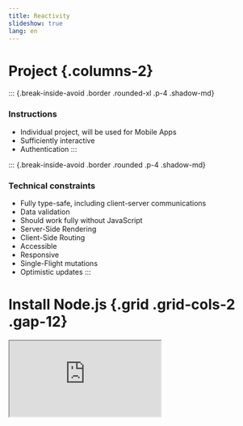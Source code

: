 ```yaml
---
title: Reactivity
slideshow: true
lang: en
---
```


# Project {.columns-2}

::: {.break-inside-avoid .border .rounded-xl .p-4 .shadow-md}
### Instructions

- Individual project, will be used for Mobile Apps
- Sufficiently interactive
- Authentication
:::

::: {.break-inside-avoid .border .rounded .p-4 .shadow-md}
### Technical constraints

- Fully type-safe, including client-server communications
- Data validation
- Should work fully without JavaScript
- Server-Side Rendering
- Client-Side Routing
- Accessible
- Responsive
- Single-Flight mutations
- Optimistic updates
:::

# Install Node.js {.grid .grid-cols-2 .gap-12}

<Iframe src="https://nodejs.org/en" class="w-full h-full border rounded-xl shadow-xl" />

::: col
### Instructions

- Go to <https://nodejs.org/>
- Download Node.js (LTS version)

:::: info
Node.js is a JavaScript interpreter.
It allows your computer to understand and run JavaScript (outside of the browser).
::::
:::

# Solid JS {.grid .grid-cols-2 .gap-12}

::::: col
To install

``` bash
cd Documents/ECAM/4MIN/web-architecture
npx degit solidjs/templates/ts-tailwindcss my-first-solid-project
```

Then, open `my-first-solid-project` with Visual Code.

- [Tutorial](https://www.solidjs.com/tutorial/introduction_basics)
- [SolidJS in 100 seconds](https://www.youtube.com/watch?v=hw3Bx5vxKl0)

::: info
If you'd like to try React: `npm create vite@latest`
:::

::: warning
Neither the SolidJS nor the React project that we are creating now
are enough for the final project's requirements.
:::
:::::

::::: col
::: question
Why SolidJS?
:::

- Modern
- Syntaxically similar to React
- Easier to explain how it works (no virtual DOM, automatic dependency tracking)
- Primitive based, allows for incremental approach

::: question
What if I want to use something else?
:::

- [React + Next](https://nextjs.org)
- [React + TanStack Start](https://tanstack.com/start/latest) (beta)
- [Svelte + SvelteKit](https://svelte.dev)
- [Qwik + Qwikcity](https://qwik.dev/docs/qwikcity/)
- [Angular + Analog](https://analogjs.org/)
:::::

# TypeScript {.w-2--3}

<Iframe src="https://www.typescriptlang.org/docs/handbook/typescript-in-5-minutes.html" class="w-full h-full border rounded-xl shadow" />

# Signals {.columns-2}

::::: break-inside-avoid
::: {.definition title="Signal"}
A **signal** is a piece of reactive data,
which when changed,
triggers updates to any parts of your application that depends on it.
:::

::: {.border .rounded-xl .shadow .mx-8 .px-8}
A useful analogy is that of an Excel document.
Changing a cell retriggers calculations,
like below

```javascript {.run framework="solid" hideEditor=true}
import { createSignal } from 'solid-js'

function App() {
  const [cell1, setCell1] = createSignal(13)
  const [cell2, setCell2] = createSignal(17)
  const average = () => (parseInt(cell1()) + parseInt(cell2())) * 5 / 2
  return (
    <table>
      <thead>
        <tr>
          <th>Web (20)</th>
          <th>Mobile</th>
          <th>Average</th>
        </tr>
      </thead>
      <tbody>
        <tr>
          <td>
            <input type="number" value={cell1()} onInput={e => setCell1(e.target.value)} />
          </td>
          <td>
            <input type="number" value={cell2()} onInput={e => setCell2(e.target.value)} />
          </td>
          <td>{average()} %</td>
        </tr>
      </tbody>
    </table>
  )
}
```

The two input fields use a **signal** under the hood,
while the average is a **derived value** from those signals.
When a signal changes,
so does its derived values.
:::
:::::

::::: break-inside-avoid
In SolidJS, signals are created via **createSignal**,
which returns an array of two elements:
a getter and a setter.

$$
\mathtt{const}\, [
\underbrace{\mathtt{value}}_{\text{getter}},\
\underbrace{\mathtt{setValue}}_{\text{setter}}
] = \mathtt{createSignal}
\underbrace{\mathtt{<number>}}_{\text{type hint}}
(\underbrace{\mathtt{'hello'}}_{\text{initial value}})
$$

The type annotation is often not necessary
and can be inferred by TypeScript.

::: example
```javascript {.run}
import { createSignal } from 'solid-js'

const [count, setCount] = createSignal(0)
for (let i = 1; i <= 5; i++) {
  setCount(i)
  console.log('Count is now', count())
}
```
:::
:::::

# Derived state {.columns-2}

::::: break-inside-avoid
::: definition
A **derived value** is a value which is purely calculated from at least one signals.
When a dependent signal change,
the derived value should be recalculated.
:::

As SolidJS signals are functions,
a **derived value** in SolidJS is simply a function
which returns a value directly calculated from a signal.
:::::

::::: break-inside-avoid
```javascript {.run}
import { createSignal } from 'solid-js'

// Signal
const [count, setCount] = createSignal(0)

// Derived
function doubleCount() {
  return count() * 2
}

// Derived (arrow syntax)
const tripleCount = () => count() * 3

// Check they are kept in sync
console.log(count(), doubleCount(), tripleCount())
setCount(5)
console.log(count(), doubleCount(), tripleCount())
```
:::::

# Effects {.grid .grid-cols-2}

::: col
::::: definition
An **effect** is a function that runs whenever its dependent signals change.
:::::

::::: {.grid .grid-cols-2}
:::: col
Effects are used

- To fetch data
- To update the DOM
- To trigger animations
- ...
::::

```javascript {.run framework="solid" hideEditor=true}
import { createSignal, createResource, Show } from 'solid-js'

async function loadPokemonImage(name) {
  const url = 'https://pokeapi.co/api/v2/pokemon/'
  try {
    const res = await fetch(url + name)
    const data = await res.json()
    return data.sprites.other['official-artwork']['front_default']
  } catch {
    return ''
  }
}

function App() {
  const [name, setName] = createSignal('pikachu')
  const [src] = createResource(name, loadPokemonImage)
  return (
    <>
      <p><input value={name()} onInput={e => setName(e.target.value)} /></p>
      <Show when={src()} fallback="Loading..."><img src={src()} width={200} /></Show>
    </>
  )
}
```
:::::

In the Pokemon example,
effects are used

- to synchronise the input value with state value
- to fetch the image and update the DOM every time the Pokemon name changes
:::

::: col
### In SolidJS

`createEffect(fn)` executes `fn` and re-executes it every time
one of the inner signals changes.

```typescript {.run}
import { createEffect, createSignal } from 'solid-js'

const [count, setCount] = createSignal(0)

createEffect(() => {
  // Since this effect contains count(),
  // It will be re-executed every time setCount is called
  console.log('Count is now', count())
})

for (let i = 1; i <= 5; i++) {
  setCount(i)
}
```
:::

# JSX

JSX is a syntax extension to JavaScript
that allows DOM manipulation in a syntax resembling HTML.

- Signals and derived values are automatically updated (via effects)

::::: {.grid .grid-cols-2}
``` javascript
const title = <h1>hello {name()}</h1>
```

```javascript
const title = document.createElement('h1')
createEffect(() => title.textContent = 'hello ' + name())
```
:::::

- Unknown tags become function calls

::::: {.grid .grid-cols-2}
```javascript
<Sidebar prop={value} otherProp={otherValue} />
```

```javascript
Sidebar({ prop: value, otherProp: otherValue })
```
:::::

- Children are passed as attributes

::::: {.grid .grid-cols-2}
```javascript
<Parent parentProp={parentVal}>
  <Child prop={value} />
  <OtherChild />
</Parent>
```
```javascript
Parent({
  parentProp: parentVal,
  children: [Child({ prop: value }), OtherChild]
})
```
:::::

# JSX in practice: differences with HTML

- **Close all tags**:
  use a slash at the end of self-contained tags such as `<img />`.

- **One root element**:
  if you need multiple tags,
  you can wrap them into a *fragment* `<></>`:

::::: {.grid .grid-cols-2}
```javascript
<>
  <Child prop={value} />
  <OtherChild />
</>
```
```javascript
Fragment({
  children: [Child({ prop: value }), OtherChild]
})
```
:::::

- **Use curly braces** for JavaScript expressions
  and **camel case** for attributes,
  e.g. `<input value={name()} onInput={e => setName(e.target.value)} />`

# Components and props {.w-2--3}

::: {.definition title="Component"}
A **component** is a function which takes an object as parameter and which returns JSX.
The properties of the parameter are called **props**.
:::

```typescript {.run framework="solid"}
import { createSignal } from 'solid-js'

type Props = {
  initialValue: number
  increment: number
}

function Counter(props: Props) {
  const [count, setCount] = createSignal(props.initialValue)
  const increase = () => setCount(count() + props.increment)
  return (
    <button onClick={increase}>{count()}</button>
  )
}

const App = () => <Counter initialValue={7} increment={2} />
```

# Children: example

```typescript {.run framework="solid" .grid .grid-cols-2 .gap-12}
import type { JSX } from "solid-js"

type CVLineProps = {
  date: string
  school: string
  title: string
  children: JSXElement
}

const CVLine = (props: CVLineProps) => (
  <div>
    <h3>{props.title} ({props.school}, {props.date})</h3>
    {props.children}
  </div>
)

const App = () => (
  <CVLine date="2023-2025" school="ECAM" title="MEng in Industrial Engineering">
    <ul>
      <li>Grade: <em>cum laude</em></li>
      <li>Favourite class: Web Architecture</li>
    </ul>
  </CVLine>
)
```

# Conditional rendering

```typescript {framework="solid" .run .grid .grid-cols-2 .gap-12}
import { createSignal } from 'solid-js'

function App() {
  const [name, setName] = createSignal('')
  return (
    <>
      <p>What is your name?</p>
      <input value={name()} onInput={e => setName(e.target.value)} />
      <Show when={name()} fallback={<p>No name supplied</p>}>
        <p>Hi {name()}!</p>
      </Show>
    </>
  )
}
```

# Loops

```typescript {framework="solid" .run .grid .grid-cols-2 .gap-12}
import { createSignal, For } from 'solid-js'

function App() {
  const [task, setTask] = createSignal('')
  const [tasks, setTasks] = createSignal<string[]>([])
  function addTask() {
    setTasks([...tasks(), task()])
    setTask('')
  }
  return (
    <>
      <input value={task()} onInput={e => setTask(e.target.value)} />
      <button onClick={addTask}>Submit</button>
      <ul>
        <For each={tasks()}>
          {task => <li>{task}</li>}
        </For>
      </ul>
    </>
  )
}
```

# Documentation

### SolidJS

- [SolidJS tutorial](https://www.solidjs.com/tutorial/introduction_basics)
- [Documentation](https://docs.solidjs.com/)

### React

- [React tutorial](https://react.dev/learn/tutorial-tic-tac-toe)
- [React documentation](https://react.dev/reference/react)

# Styling

When you set up SolidJS,
you also installed **tailwindcss**.


```javascript {.run framework="solid" .grid .grid-cols-2 .gap-12 tailwind=true}
const App = () => (
  <p class="border rounded-xl p-4 shadow-lg hover:bg-slate-100">
    Hello!
  </p>
)
```

- [Official website](https://tailwindcss.com/)
- [Documentation](https://tailwindcss.com/docs/styling-with-utility-classes)
- [Intro to Tailwind in 100 seconds](https://www.youtube.com/watch?v=mr15Xzb1Ook)

# Exercises {.columns-2}

::: exercise
Implement a simple registration form with client-side validation

- Check the email is valid
- Check the password is complex enough
  and both passwords are the same.

Give instant feedback to the user.
:::

::: exercise
Implement a tic-tac-toe with the following requirements.

- At least two components: `Square`, `Board`
- Type safe
- If bored: History of all the moves
:::

::: exercise
Implement a Minesweeper clone.
:::

# React: comparison {.grid .grid-cols-2}

::: col
SolidJS's syntax is heavily inspired from that of React.

- `createSignal` becomes `useState`

- `createEffect` becomes `useEffect`

- Conditions are done via the `&&` and the ternary operator:

  ```javascript
  {age > 18 && <p>You are an adult</p>}
  ```

- Loops are done via `.map` instead of `<For />`

- Dependencies must be explicitly stated in React.
  Effects cannot be marked with `async` in React.

  ```javascript
  useEffect(() => {
    console.log('name is now', name)
  }, [name]) // Specify that it will rerun when name changes
  ```
:::

::: col
~~~ javascript {.run framework="react"}
import { useState } from 'react'

function App() {
  const [task, setTask] = useState('')
  const [tasks, setTasks] = useState([])
  const handleSubmit = (event) => {
    event.preventDefault()
    setTask('')
    setTasks([...tasks, task])
  }
  return (
    <form onSubmit={handleSubmit}>
      <label>
        New task:
        <input value={task} onInput={(e) => setTask(e.target.value)} />
      </label>
      <ul>
        {tasks.map(task => <li>{task}</li>)}
      </ul>
    </form>
  )
}
~~~
:::

# JavaScript frameworks {.w-1--2}

::: question
What are the benefits and drawbacks of using JavaScript frameworks
for designing User Interfaces?
:::

::: warning
This is an exam question.
:::

# Implementing SolidJS: Key Idea {.w-1--2}

```typescript
createEffect(function effect() {
  console.log(signal(), 'has changed')
})
```

```dot {.run hideEditor=true}
digraph {
  rankdir = "LR"
  setSignal -> effect
  effect -> signal
}
```

#. `signal()` bust be aware that it is inside `effect`,
   and keep a list of subscribed effects.

#. When calling `setSignal`,
   we need to rerun all the subscribed effects.

# Implementing `createEffect` {.grid .grid-cols-2}

```typescript
const running = []

function createEffect(effect) {
  function wrappedEffect() {
    running.push(wrappedEffect)
    fn()
    running.pop()
  }
  wrappedEffect()
}
```

::: col
- We keep a LIFO stack of running effects (i.e. `running`).
  To know which effect is currently running,
  we can check the element at the top of the stack,
  i.e. `running[running.length - 1]`.

- When creating an effect,
  we change it so that it pushes itself on and off the stack.
:::

# Implementing `createSignal` {.grid .grid-cols-2}

```typescript
function createSignal(value) {
  const subscribers = new Set()
  function getter() {
    if (running) {
      subscribers.add(running[running.length - 1])
    }
    return value
  }
  function setter(newValue) {
    value = newValue
    subscribers.map(effect => effect())
  }
  return [getter, setter]
}
```

::: col
- `createSignal` must return a getter and a setter,
  which will get or set `value`.

- The getter will check if it's running inside an effect.
  If so, it will add it to its subscribers.

  ```typescript
  createEffect(function effect() {
    console.log(signal(), 'has changed')
  })
  ```

  In the example above,
  when `signal()` is executed,
  it is aware of effect
  and adds it to its subscribers.

- When the setter is called,
  it runs all the subscribed effects.
:::

# Comparison with React {.w-1--2}

::: question
How does React work?
:::

- Components are **fully re-executed** at each state change.

- To avoid costly operations,
  React works with a **Virtual DOM**.
  A diffing algorithm is then used to update the actual DOM.

# Prop drilling {.w-1--2}

Data flows from parent to child via props.

```javascript
function App() {
  // Passing a prop named "name" from App to MyComponent
  return (
    <div>
      <MyComponent name="NGY" />
    </div>
  );
}
```

::: question
How to pass state from a component to grand-grand children?
:::

For example,
properties such as the *theme* or *language* are useful to the whole component tree.

# Context {.grid .grid-cols-2}

::::: col
### Providing context

```typescript
import { createContext } from 'solid-js';

const Context = createContext<{ lang: string }>({ lang: 'en' })

function App() {
  return (
    <Context.Provider value={{ lang: 'en' }}>
      <Child />
      <Child />
    </Context.Provider>
  )
}
```
:::::

::::: col
### Consuming context

```typescript
import { useContext } from 'solid-js'
import { Context } from './App.tsx'

function GrandChild() {
  const userPreferences = useContext(Context)
  return (
    <p>Language: {userPreferences().lang}</p>
  )
}
```

::: info
More info:

- SolidJS: [Context documentation](https://docs.solidjs.com/concepts/context)
- React: [createContext](https://react.dev/reference/react/createContext)

Note that the syntax is identical in React.
:::
:::::

# Basic data fetching {.grid .grid-cols-2}

::::: col
Fetching data could be done directly via `fetch`,
often inside an effect.

```typescript {.run framework="solid"}
import { createSignal, For } from 'solid-js'

type Pokemon = { name: string, url: string }

function App() {
  const [pokemons, setPokemons] = createSignal<Pokemon[]>([])
  async function fetchPokemons() {
    const res = await fetch('https://pokeapi.co/api/v2/pokemon?limit=6&offset=0')
    const pokemons = (await res.json()).results as Pokemon[]
    setPokemons(pokemons)
  }
  fetchPokemons()
  return (
    <For each={pokemons()}>
      {pokemon => <li>{pokemon.name}</li>}
    </For>
  )
}
```
:::::

::::: col
- Civilized people use `try/catch` in `fetchPokemons`

- `await` means that the main thread pauses the execution of the function
  until the promise has completed,
  and returns the result of said promise.

- In React, line 11 must be replaced by
  ```typescript
  useEffect(() => {
    fetchPokemons()
  }, [])
  ```
  otherwise it is continuously executed.
  React re-executes the function entirely at each state change.

- Should be done:

  - Spinner when loading
  - Handle errors on the UI
:::::

# Fetching with signals {.grid .grid-cols-2}

::::: col
If what we fetch depends on a signal, we can use `createEffect`:

```typescript {.run framework="solid"}
import { createEffect, createSignal } from 'solid-js'

function App() {
  const [name, setName] = createSignal('pikachu')
  const [json, setJson] = createSignal('')
  createEffect(async () => {
    const res = await fetch('https://pokeapi.co/api/v2/pokemon/' + name())
    const data = await res.json()
    setJson(JSON.stringify(data, null, 2).substring(0, 150))
  })
  return (
    <>
      <input value={name()} onInput={e => setName(e.target.value)} />
      <pre>{json()}</pre>
    </>
  )
}
```
:::::

::::: col
- Subject to race conditions.
  If you type 'mewtwo', you might end up with 'mew'!

- In React, the effect cannot be marked with `async`,
  and the dependencies needs to be explicitely stated:

  ```typescript
  createEffect(() => {
    async function fetchPokemon() {
      const res = await fetch('https://pokeapi.co/api/v2/pokemon/' + name)
      const data = await res.json()
      setJson(JSON.stringify(data, null, 2).substring(0, 150))
    }

    fetchPokemon()
  }, [name])
  ```
:::::

# Better data fetching {.grid .grid-cols-5}

::::: col-span-3
It is better to use `createResource`:

```typescript {.run framework="solid"}
import { createSignal, createResource, ErrorBoundary, Suspense, resetErrorBoundaries } from 'solid-js'

function App() {
  const [name, setName] = createSignal('pikachu')
  const [json] = createResource(name, async (name) => {
    resetErrorBoundaries()
    const res = await fetch('https://pokeapi.co/api/v2/pokemon/' + name)
    const data = await res.json()
    return JSON.stringify(data, null, 2).substring(0, 150)
  })
  return (
    <>
      <input value={name()} onInput={e => setName(e.target.value)} />
      <ErrorBoundary fallback={err => <p>Error when loading {name()}</p>}>
        <Suspense fallback={<p>Loading {name()}...</p>}>
          <pre>{json()}</pre>
        </Suspense>
      </ErrorBoundary>
    </>
  )
}
```
:::::

::::: col-span-2
- `const [data] = createResource(source, fetcher)`{.javascript} calls `fetcher`
  every time the `source` signal changes,
  and `data` is a signal.
  The value of `source` is supplied as a parameter to the fetcher.

- The `Suspense` component tracks all resources under it
  and shows a fallback placeholder until they are resolved.

- The `ErrorBoundary` component renders fallback content
  if an error is uncaught.

- For `React` and `React Native`,
  use `tanstack-query`.
:::::

# Exercise: Pokedex {.w-2--3}

::: exercise
Use the [PokeAPI](https://pokeapi.co/) to create a pokédex.
Structure it as such:

```typescript
function App() {
  const [name, setName] = createSignal('pikachu')
  return (
    <>
      <Sidebar name={name()} onNameChange={setName} />
      <Pokemon name={name()} />
    </>
  )
}
```

- `Sidebar` must contain a list of all the Pokemon,
  and clicking it must load the pokedex page of that Pokemon.
  It must have a search bar at the top.

- `Pokemon` must show at least a picture,
  the base stats, the moves it can learn, the type,
  and you should be able to play its cry.

Let's try not to use AI.
:::